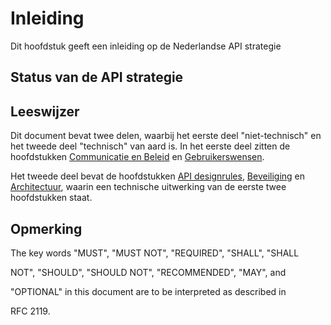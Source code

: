 # Inleiding

Dit hoofdstuk geeft een inleiding op de Nederlandse API strategie

## Status van de API strategie

## Leeswijzer

Dit document bevat twee delen, waarbij het eerste deel "niet-technisch" en het tweede deel "technisch" van aard is.
In het eerste deel zitten de hoofdstukken [Communicatie en Beleid](#communicatie-en-beleid) en [Gebruikerswensen](#gebruikerswensen).

Het tweede deel bevat de hoofdstukken [API designrules](#api-designrules), [Beveiliging](#beveiliging) en [Architectuur](#architectuur), 
waarin een technische uitwerking van de eerste twee hoofdstukken staat. 

## Opmerking

The key words "MUST", "MUST NOT", "REQUIRED", "SHALL", "SHALL

NOT", "SHOULD", "SHOULD NOT", "RECOMMENDED", "MAY", and

"OPTIONAL" in this document are to be interpreted as described in

RFC 2119.
